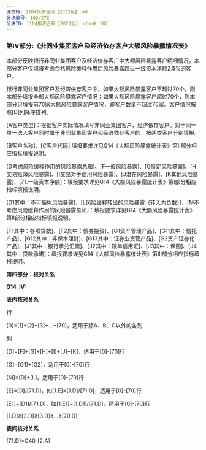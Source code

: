 ```yaml
---
源文档: 1104报表合辑【2022版】.md
分块编号: 102/272
分块ID: 1104报表合辑【2022版】_chunk_102
---
```


### 第IV部分:《非同业集团客户及经济依存客户大额风险暴露情况表》

本部分反映银行非同业集团客户及经济依存客户中大额风险暴露客户明细情况。本部分客户仅填报考虑合格风险缓释作用后风险暴露超过一级资本净额2.5%的客户。

银行非同业集团客户及经济依存客户中，如果大额风险暴露客户不超过70个，则本部分填报全部大额风险暴露客户情况；如果大额风险暴露客户超过70个，则本部分只填报前70家大额风险暴露客户情况，即客户数量不超过70家。客户情况按照[D]列降序排列。

[A客户类型]：根据客户实际情况填写非同业集团客户、经济依存客户。对于同一单一法人客户同时属于非同业集团客户和经济依存客户的，按两类客户分别填报。

[B客户名称]、[C客户代码]:填报要求详见G14《大额风险暴露统计表》第II部分相应指标填报说明。

[D考虑风险缓释作用的风险暴露总和]、[F一般风险暴露]、[G特定风险暴露]、[H交易账簿风险暴露]、[I交易对手信用风险暴露]、[J潜在风险暴露]、[K其他风险暴露]、[71.一级资本净额]：填报要求详见G14《大额风险暴露统计表》第I部分相应指标填报说明。

[D1其中：不可豁免风险暴露]、[L风险缓释转出的风险暴露（转入为负数）]、[M不考虑风险缓释作用的风险暴露总和]：填报要求详见G14《大额风险暴露统计表》第II部分相应指标填报说明。

[F1其中：各项贷款]、[F2其中：债券投资]、[G1资产管理产品]、[G11其中：信托产品]、[G12其中：非保本理财]、[G13其中：证券业资管产品]、[G2资产证券化产品]、[J1其中：银行承兑汇票]、[J2其中：跟单信用证]、[J3其中：保函]、[J4其中：贷款承诺]：填报要求详见G14《大额风险暴露统计表》第III部分相应指标填报说明。

**第四部分：核对关系**

**G14\_IV:**

**表内核对关系**

行

[0]=[1]+[2]+[3]+...+[70]，适用于除A、B、C以外的各列

列

[D]=[F]+[G]+[H]+[I]+[J]+[K]，适用于[0]-[70]行

[G]=[G1]+[G2]，适用于[0]-[70]行

[M]=[D]+[L]，适用于[0]-[70]行

[E]=[D]/[71.D]，如[1.E]=[1.D]/[71.D]，适用于[0]-[70]行

[E1]=[D1]/[71.D]，如[1.E1]=[1.D1]/[71.D]，适用于[0]-[70]行

[1.D]≥[2.D]≥[3.D]≥...≥[70.D]

**表间核对关系**

[71.D]=G40\_[2.A]

